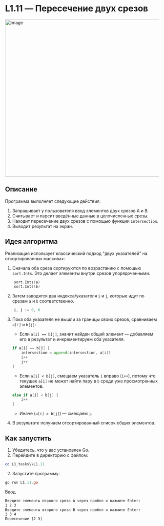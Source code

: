 # L1.11 — Пересечение двух срезов

<img width="784" height="515" alt="image" src="https://github.com/user-attachments/assets/992a63c6-ef19-45ce-8ad9-2f93a5ec77db" />


## Описание 

Программа выполняет следующие действия:

1. Запрашивает у пользователя ввод элементов двух срезов A и B.
2. Считывает и парсит введённые данные в целочисленные срезы.
3. Находит пересечение двух срезов с помощью функции `Intersection`.
4. Выводит результат на экран.

## Идея алгоритма

Реализация использует классический подход "двух указателей" на отсортированных массивах:

1. Сначала оба среза сортируются по возрастанию с помощью `sort.Ints`. Это делает элементы внутри срезов упорядоченными.

``` go 
    sort.Ints(a)
	sort.Ints(b)
```

2. Затем заводятся два индекса/указателя `i` и `j`, которые идут по срезам `a` и `b` соответственно.

``` go
    i, j := 0, 0
```

3. Пока оба указателя не вышли за границы своих срезов, сравниваем `a[i]` и `b[j]`:
   - Если `a[i] == b[j]`, значит найден общий элемент — добавляем его в результат и инкрементируем оба указателя.

    ``` go
    if a[i] == b[j] {   
        intersection = append(intersection, a[i])
        i++
        j++
    }
    ```
    
   - Если `a[i] < b[j]`, смещаем указатель `i` вправо (`i++`), потому что текущее `a[i]` не может найти пару в `b` среди уже просмотренных элементов.
    ``` go
    else if a[i] < b[j] {
        i++
    }
    ```
   - Иначе (`a[i] > b[j]`) — смещаем `j`.

4. В результате получаем отсортированный список общих элементов.

## Как запустить


1.  Убедитесь, что у вас установлен Go.
2.  Перейдите в директорию с файлом:
```powershell
cd L1_tasks\\L1.11
```

2. Запустите программу:
```powershell
go run L1.11.go
```
Ввод 

```bash
Введите элементы первого среза A через пробел и нажмите Enter:
1 2 3
Введите элементы второго среза B через пробел и нажмите Enter:
2 3 4
Пересечение [2 3]
```



